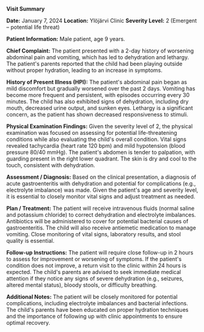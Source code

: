**Visit Summary**

**Date:** January 7, 2024
**Location:** Ylöjärvi Clinic
**Severity Level:** 2 (Emergent – potential life threat)

**Patient Information:**
Male patient, age 9 years.

**Chief Complaint:**
The patient presented with a 2-day history of worsening abdominal pain and vomiting, which has led to dehydration and lethargy. The patient's parents reported that the child had been playing outside without proper hydration, leading to an increase in symptoms.

**History of Present Illness (HPI):**
The patient's abdominal pain began as mild discomfort but gradually worsened over the past 2 days. Vomiting has become more frequent and persistent, with episodes occurring every 30 minutes. The child has also exhibited signs of dehydration, including dry mouth, decreased urine output, and sunken eyes. Lethargy is a significant concern, as the patient has shown decreased responsiveness to stimuli.

**Physical Examination Findings:**
Given the severity level of 2, the physical examination was focused on assessing for potential life-threatening conditions while also evaluating the child's overall condition. Vital signs revealed tachycardia (heart rate 120 bpm) and mild hypotension (blood pressure 80/40 mmHg). The patient's abdomen is tender to palpation, with guarding present in the right lower quadrant. The skin is dry and cool to the touch, consistent with dehydration.

**Assessment / Diagnosis:**
Based on the clinical presentation, a diagnosis of acute gastroenteritis with dehydration and potential for complications (e.g., electrolyte imbalance) was made. Given the patient's age and severity level, it is essential to closely monitor vital signs and adjust treatment as needed.

**Plan / Treatment:**
The patient will receive intravenous fluids (normal saline and potassium chloride) to correct dehydration and electrolyte imbalances. Antibiotics will be administered to cover for potential bacterial causes of gastroenteritis. The child will also receive antiemetic medication to manage vomiting. Close monitoring of vital signs, laboratory results, and stool quality is essential.

**Follow-up Instructions:**
The patient will require close follow-up in 2 hours to assess for improvement or worsening of symptoms. If the patient's condition does not improve, a return visit to the clinic within 24 hours is expected. The child's parents are advised to seek immediate medical attention if they notice any signs of severe dehydration (e.g., seizures, altered mental status), bloody stools, or difficulty breathing.

**Additional Notes:**
The patient will be closely monitored for potential complications, including electrolyte imbalances and bacterial infections. The child's parents have been educated on proper hydration techniques and the importance of following up with clinic appointments to ensure optimal recovery.